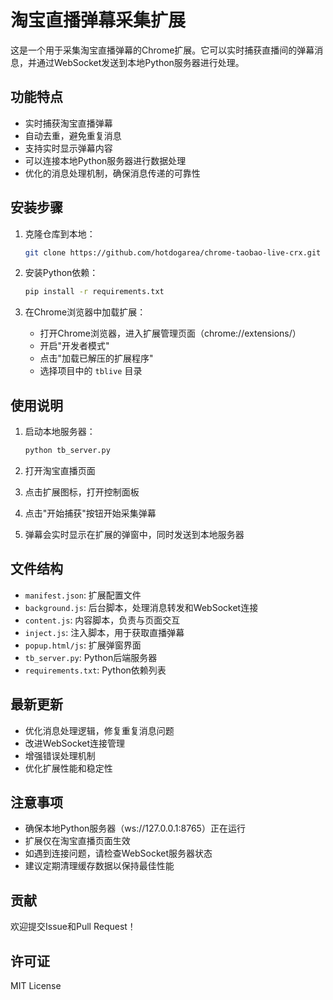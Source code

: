 # 淘宝直播弹幕采集扩展

这是一个用于采集淘宝直播弹幕的Chrome扩展。它可以实时捕获直播间的弹幕消息，并通过WebSocket发送到本地Python服务器进行处理。

## 功能特点

- 实时捕获淘宝直播弹幕
- 自动去重，避免重复消息
- 支持实时显示弹幕内容
- 可以连接本地Python服务器进行数据处理
- 优化的消息处理机制，确保消息传递的可靠性

## 安装步骤

1. 克隆仓库到本地：
   ```bash
   git clone https://github.com/hotdogarea/chrome-taobao-live-crx.git
   ```

2. 安装Python依赖：
   ```bash
   pip install -r requirements.txt
   ```

3. 在Chrome浏览器中加载扩展：
   - 打开Chrome浏览器，进入扩展管理页面（chrome://extensions/）
   - 开启"开发者模式"
   - 点击"加载已解压的扩展程序"
   - 选择项目中的 `tblive` 目录

## 使用说明

1. 启动本地服务器：
   ```bash
   python tb_server.py
   ```

2. 打开淘宝直播页面

3. 点击扩展图标，打开控制面板

4. 点击"开始捕获"按钮开始采集弹幕

5. 弹幕会实时显示在扩展的弹窗中，同时发送到本地服务器

## 文件结构

- `manifest.json`: 扩展配置文件
- `background.js`: 后台脚本，处理消息转发和WebSocket连接
- `content.js`: 内容脚本，负责与页面交互
- `inject.js`: 注入脚本，用于获取直播弹幕
- `popup.html/js`: 扩展弹窗界面
- `tb_server.py`: Python后端服务器
- `requirements.txt`: Python依赖列表

## 最新更新

- 优化消息处理逻辑，修复重复消息问题
- 改进WebSocket连接管理
- 增强错误处理机制
- 优化扩展性能和稳定性

## 注意事项

- 确保本地Python服务器（ws://127.0.0.1:8765）正在运行
- 扩展仅在淘宝直播页面生效
- 如遇到连接问题，请检查WebSocket服务器状态
- 建议定期清理缓存数据以保持最佳性能

## 贡献

欢迎提交Issue和Pull Request！

## 许可证

MIT License
